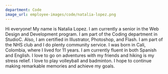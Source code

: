 ```yaml
---
department: Code
image_url: employee-images/code/natalia-lopez.png
---
```

Hi everyone! My name is Natalia Lopez. I am currently a senior in the Web Design and Development program. I am part of the Coding department in StudioC. Also, I am certified in Illustrator, Photoshop, and Flash. I am part of the NHS club and I do plenty community service. I was born in Cali, Colombia, where I lived for 11 years. I am currently fluent in both Spanish and English. I love to go on adventures with my friends and hiking is my stress relief. I love to play volleyball and badminton. I hope to continue making remarkable memories and achieve my goals. 
